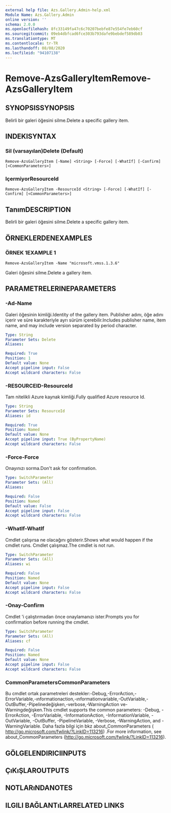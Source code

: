 ```yaml
---
external help file: Azs.Gallery.Admin-help.xml
Module Name: Azs.Gallery.Admin
online version: ''
schema: 2.0.0
ms.openlocfilehash: 8fc33149fa47c6c70207bebfe87e554fe7eb60cf
ms.sourcegitcommit: 09eb4dbfcad6fce303b793dafe9bebdef589db03
ms.translationtype: MT
ms.contentlocale: tr-TR
ms.lasthandoff: 08/08/2020
ms.locfileid: "94107138"
---
```

# <span data-ttu-id="ddfd4-101">Remove-AzsGalleryItem</span><span class="sxs-lookup"><span data-stu-id="ddfd4-101">Remove-AzsGalleryItem</span></span>

## <span data-ttu-id="ddfd4-102">SYNOPSIS</span><span class="sxs-lookup"><span data-stu-id="ddfd4-102">SYNOPSIS</span></span>
<span data-ttu-id="ddfd4-103">Belirli bir galeri öğesini silme.</span><span class="sxs-lookup"><span data-stu-id="ddfd4-103">Delete a specific gallery item.</span></span>

## <span data-ttu-id="ddfd4-104">INDEKI</span><span class="sxs-lookup"><span data-stu-id="ddfd4-104">SYNTAX</span></span>

### <span data-ttu-id="ddfd4-105">Sil (varsayılan)</span><span class="sxs-lookup"><span data-stu-id="ddfd4-105">Delete (Default)</span></span>
```
Remove-AzsGalleryItem [-Name] <String> [-Force] [-WhatIf] [-Confirm] [<CommonParameters>]
```

### <span data-ttu-id="ddfd4-106">Içermiyor</span><span class="sxs-lookup"><span data-stu-id="ddfd4-106">ResourceId</span></span>
```
Remove-AzsGalleryItem -ResourceId <String> [-Force] [-WhatIf] [-Confirm] [<CommonParameters>]
```

## <span data-ttu-id="ddfd4-107">Tanım</span><span class="sxs-lookup"><span data-stu-id="ddfd4-107">DESCRIPTION</span></span>
<span data-ttu-id="ddfd4-108">Belirli bir galeri öğesini silme.</span><span class="sxs-lookup"><span data-stu-id="ddfd4-108">Delete a specific gallery item.</span></span>

## <span data-ttu-id="ddfd4-109">ÖRNEKLERDEN</span><span class="sxs-lookup"><span data-stu-id="ddfd4-109">EXAMPLES</span></span>

### <span data-ttu-id="ddfd4-110">ÖRNEK 1</span><span class="sxs-lookup"><span data-stu-id="ddfd4-110">EXAMPLE 1</span></span>
```
Remove-AzsGalleryItem -Name "microsoft.vmss.1.3.6"
```

<span data-ttu-id="ddfd4-111">Galeri öğesini silme.</span><span class="sxs-lookup"><span data-stu-id="ddfd4-111">Delete a gallery item.</span></span>

## <span data-ttu-id="ddfd4-112">PARAMETRELERINE</span><span class="sxs-lookup"><span data-stu-id="ddfd4-112">PARAMETERS</span></span>

### <span data-ttu-id="ddfd4-113">-Ad</span><span class="sxs-lookup"><span data-stu-id="ddfd4-113">-Name</span></span>
<span data-ttu-id="ddfd4-114">Galeri öğesinin kimliği.</span><span class="sxs-lookup"><span data-stu-id="ddfd4-114">Identity of the gallery item.</span></span>
<span data-ttu-id="ddfd4-115">Publisher adını, öğe adını içerir ve süre karakteriyle ayrı sürüm içerebilir.</span><span class="sxs-lookup"><span data-stu-id="ddfd4-115">Includes publisher name, item name, and may include version separated by period character.</span></span>

```yaml
Type: String
Parameter Sets: Delete
Aliases:

Required: True
Position: 1
Default value: None
Accept pipeline input: False
Accept wildcard characters: False
```

### <span data-ttu-id="ddfd4-116">-RESOURCEID</span><span class="sxs-lookup"><span data-stu-id="ddfd4-116">-ResourceId</span></span>
<span data-ttu-id="ddfd4-117">Tam nitelikli Azure kaynak kimliği.</span><span class="sxs-lookup"><span data-stu-id="ddfd4-117">Fully qualified Azure resource Id.</span></span>

```yaml
Type: String
Parameter Sets: ResourceId
Aliases: id

Required: True
Position: Named
Default value: None
Accept pipeline input: True (ByPropertyName)
Accept wildcard characters: False
```

### <span data-ttu-id="ddfd4-118">-Force</span><span class="sxs-lookup"><span data-stu-id="ddfd4-118">-Force</span></span>
<span data-ttu-id="ddfd4-119">Onayınızı sorma.</span><span class="sxs-lookup"><span data-stu-id="ddfd4-119">Don't ask for confirmation.</span></span>

```yaml
Type: SwitchParameter
Parameter Sets: (All)
Aliases:

Required: False
Position: Named
Default value: False
Accept pipeline input: False
Accept wildcard characters: False
```

### <span data-ttu-id="ddfd4-120">-WhatIf</span><span class="sxs-lookup"><span data-stu-id="ddfd4-120">-WhatIf</span></span>
<span data-ttu-id="ddfd4-121">Cmdlet çalışırsa ne olacağını gösterir.</span><span class="sxs-lookup"><span data-stu-id="ddfd4-121">Shows what would happen if the cmdlet runs.</span></span>
<span data-ttu-id="ddfd4-122">Cmdlet çalışmaz.</span><span class="sxs-lookup"><span data-stu-id="ddfd4-122">The cmdlet is not run.</span></span>

```yaml
Type: SwitchParameter
Parameter Sets: (All)
Aliases: wi

Required: False
Position: Named
Default value: None
Accept pipeline input: False
Accept wildcard characters: False
```

### <span data-ttu-id="ddfd4-123">-Onay</span><span class="sxs-lookup"><span data-stu-id="ddfd4-123">-Confirm</span></span>
<span data-ttu-id="ddfd4-124">Cmdlet 'i çalıştırmadan önce onaylamanızı ister.</span><span class="sxs-lookup"><span data-stu-id="ddfd4-124">Prompts you for confirmation before running the cmdlet.</span></span>

```yaml
Type: SwitchParameter
Parameter Sets: (All)
Aliases: cf

Required: False
Position: Named
Default value: None
Accept pipeline input: False
Accept wildcard characters: False
```

### <span data-ttu-id="ddfd4-125">CommonParameters</span><span class="sxs-lookup"><span data-stu-id="ddfd4-125">CommonParameters</span></span>
<span data-ttu-id="ddfd4-126">Bu cmdlet ortak parametreleri destekler:-Debug,-ErrorAction,-ErrorVariable,-ınformationaction,-ınformationvariable,-OutVariable,-OutBuffer,-Pipelinedeğişken,-verbose,-WarningAction ve-Warningdeğişken.</span><span class="sxs-lookup"><span data-stu-id="ddfd4-126">This cmdlet supports the common parameters: -Debug, -ErrorAction, -ErrorVariable, -InformationAction, -InformationVariable, -OutVariable, -OutBuffer, -PipelineVariable, -Verbose, -WarningAction, and -WarningVariable.</span></span> <span data-ttu-id="ddfd4-127">Daha fazla bilgi için bkz about_CommonParameters ( http://go.microsoft.com/fwlink/?LinkID=113216) .</span><span class="sxs-lookup"><span data-stu-id="ddfd4-127">For more information, see about_CommonParameters (http://go.microsoft.com/fwlink/?LinkID=113216).</span></span>

## <span data-ttu-id="ddfd4-128">GÖLGELENDIRICI</span><span class="sxs-lookup"><span data-stu-id="ddfd4-128">INPUTS</span></span>

## <span data-ttu-id="ddfd4-129">ÇıKıŞLAR</span><span class="sxs-lookup"><span data-stu-id="ddfd4-129">OUTPUTS</span></span>

## <span data-ttu-id="ddfd4-130">NOTLARıNDA</span><span class="sxs-lookup"><span data-stu-id="ddfd4-130">NOTES</span></span>

## <span data-ttu-id="ddfd4-131">ILGILI BAĞLANTıLAR</span><span class="sxs-lookup"><span data-stu-id="ddfd4-131">RELATED LINKS</span></span>
